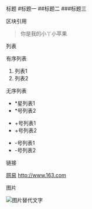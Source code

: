 
标题
#标题一
##标题二
###标题三

区块引用
>你是我的小丫小苹果

列表

有序列表

1. 列表1
2. 列表2

无序列表

* *星列表1
* *号列表2
+ +号列表1
+ +号列表2
- -号列表1
- -号列表2

链接

[网易](http://www.163.com)
<http://www.163.com>

图片

![图片替代文字](http://a.hiphotos.baidu.com/baike/w%3D268/sign=deb2ee87ba014a90813e41bb91763971/0bd162d9f2d3572cd17acde98913632762d0c36f.jpg)

